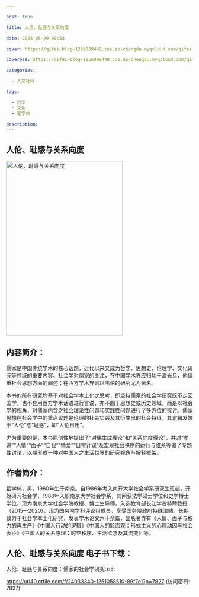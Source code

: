 ```yaml
---

post: true

title: 人伦、耻感与关系向度

date: 2024-05-29 09:58

cover: https://qifei-blog-1256009448.cos.ap-chengdu.myqcloud.com/qifei-blog/65c8e0ba9f345e8d03c34700.jpg

coveross: https://qifei-blog-1256009448.cos.ap-chengdu.myqcloud.com/qifei-blog/65c8e0ba9f345e8d03c34700.jpg

categories:

  - 人文社科

tags:

  - 哲学
  - 文化
  - 翟学伟

description:
---
```




## 人伦、耻感与关系向度
<img alt="人伦、耻感与关系向度 " class="aligncenter loaded" data-was-processed="true" decoding="async" fetchpriority="high" height="471" src="https://qifei-blog-1256009448.cos.ap-chengdu.myqcloud.com/qifei-blog/65c8e0ba9f345e8d03c34700.jpg " style="cursor: zoom-in;" width="314"/>

## 内容简介：

儒家是中国传统学术的核心话题，近代以来又成为哲学、思想史、伦理学、文化研究等领域的重要内容。社会学对儒家的关注，在中国学术界应归功于潘光旦，他偏重社会思想方面的阐述；在西方学术界则以韦伯的研究尤为著名。

本书的所有研究均基于对社会学本土化之思考，即坚持儒家的社会学研究既不走回国学，也不套用西方学术话语进行言说，亦不囿于思想史或历史领域，而是以社会学的视角，对儒家内含之社会理论性问题和实践性问题进行了多方位的探讨。儒家思想在社会学中的重点议题是伦理的社会实践及其衍生出的社会特征，其逻辑发端于“人伦”与“耻感”，即“人伦日用”。

尤为重要的是，本书原创性地提出了“对偶生成理论”和“关系向度理论”，并对“孝道”“人情”“面子”“自我”“情爱”“日常计谋”及宏观社会秩序的运行与维系等做了专题性讨论，以期形成一种对中国人之生活世界的研究视角与解释框架。

## 作者简介：

翟学伟，男，1960年生于南京。自1986年考入南开大学社会学系研究生班起，开始研习社会学，1988年入职南京大学社会学系，其间获法学硕士学位和史学博士学位，现为南京大学社会学院教授、博士生导师。入选教育部长江学者特聘教授（2015—2020），现为国务院学科评议组成员，享受国务院政府特殊津贴。长期致力于社会学本土化研究，发表学术论文六十余篇，出版著作有《人情、面子与权力的再生产》《中国人行动的逻辑》《中国人的脸面观：形式主义的心理动因与社会表征》《中国人的关系原理：时空秩序、生活欲念及其流变》等。

## 人伦、耻感与关系向度 电子书下载：



人伦、耻感与关系向度：儒家的社会学研究.zip: 

https://url40.ctfile.com/f/24033340-1251058510-89f7e1?p=7827 (访问密码: 7827)
